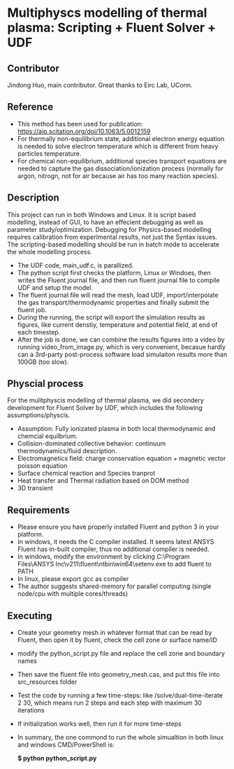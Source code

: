 # Multiphyscs modelling of thermal plasma: Scripting + Fluent Solver + UDF


## Contributor
Jindong Huo, main contributor. Great thanks to Eirc Lab, UConn.

## Reference
* This method has been used for publication: https://aip.scitation.org/doi/10.1063/5.0012159
* For thermally non-equilibrium state, additional electron energy equation is needed to solve electron temperature which is different from heavy particles temperature. 
* For chemical non-equilibrium, additional species transport equations are needed to capture the gas dissociation/ionization process (normally for argon, nitrogn, not for air because air has too many reaction species).

## Description
This project can run in both Windows and Linux. It is script based modelling, instead of GUI, to have an effecient debugging as well as parameter study/optimization. Debugging for Physics-based modelling requires calibration from experimental results, not just the Syntax issues. The scripting-based modelling should be run in batch mode to accelerate the whole modelling process.
* The UDF code, main_udf.c, is parallized.
* The python script first checks the platform, Linux or Windoes, then writes the Fluent journal file, and then run fluent journal file to compile UDF and setup the model.
* The fluent journal file will read the mesh, load UDF, import/interpolate the gas transport/thermodynamic properties and finally submit the fluent job.
* During the running, the script will export the simulation results as figures, like current denstiy, temperature and potential field, at end of each timestep.
* After the job is done, we can combine the results figures into a video by running video_from_image.py, which is very convenient, becasue hardly can a 3rd-party post-process software load simulaiton results more than 100GB (too slow).  

## Physcial process
For the mulitphyscis modelling of thermal plasma, we did secondery development for Fluent Solver by UDF, which includes the following assumptions/physcis.

* Assumption: Fully ionizated plasma in both local thermodynamic and chemcial equilbrium.
* Collision-dominated collective behavior: continuum thermodynamics/fluid description.
* Electromagnetics field: charge conservation equation + magnetic vector poisson equation
* Surface chemical reaction and Species tranprot
* Heat transfer and Thermal radiation based on DOM method
* 3D transient

## Requirements
* Please ensure you have properly installed Fluent and python 3 in your platform.
* In windows, it needs the C compiler installed. It seems latest ANSYS Fluent has in-built compiler, thus no additional compiler is needed. 
* In windows, modify the environment by clicking C:\Program Files\ANSYS Inc\v211\fluent\ntbin\win64\setenv.exe to add fluent to PATH 
* In linux, please export gcc as compiler
* The author suggests shared-memory for parallel computing (single node/cpu with multiple cores/threads)

## Executing 
* Create your geometry mesh in whatever format that can be read by Fluent, then open it by fluent, check the cell zone or surface name/ID
* modify the python_script.py file and replace the cell zone and boundary names 
* Then save the fluent file into geometry_mesh.cas, and put this file into src_resources folder
* Test the code by running a few time-steps: like /solve/dual-time-iterate 2 30, which means run 2 steps and each step with maximum 30 iterations
* If initialization works well, then run it for more time-steps
* In summary, the one commond to run the whole simualtion in both linux and windows CMD/PowerShell is:

  **$ python python_script.py**
